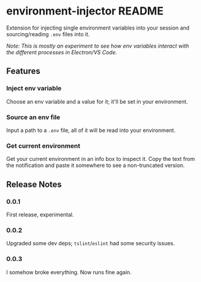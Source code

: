 # environment-injector README

Extension for injecting single environment variables into your session and
sourcing/reading `.env` files into it.

*Note: This is mostly an experiment to see how env variables interact with the
different processes in Electron/VS Code.*

## Features

### Inject env variable

Choose an env variable and a value for it; it'll be set in your environment.

### Source an env file

Input a path to a `.env` file, all of it will be read into your environment.

### Get current environment

Get your current environment in an info box to inspect it. Copy the text from the
notification and paste it somewhere to see a non-truncated version.

## Release Notes

### 0.0.1

First release, experimental.

### 0.0.2

Upgraded some dev deps; `tslint`/`eslint` had some security issues.

### 0.0.3

I somehow broke everything. Now runs fine again.
